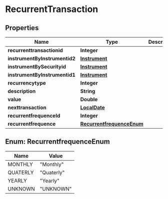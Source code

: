 
# RecurrentTransaction

## Properties
Name | Type | Description | Notes
------------ | ------------- | ------------- | -------------
**recurrenttransactionid** | **Integer** |  | 
**instrumentByInstrumentid2** | [**Instrument**](Instrument.md) |  | 
**instrumentBySecurityid** | [**Instrument**](Instrument.md) |  | 
**instrumentByInstrumentid1** | [**Instrument**](Instrument.md) |  | 
**recurrencytype** | **Integer** |  | 
**description** | **String** |  | 
**value** | **Double** |  | 
**nexttransaction** | [**LocalDate**](LocalDate.md) |  | 
**recurrentfrequenceId** | **Integer** |  | 
**recurrentfrequence** | [**RecurrentfrequenceEnum**](#RecurrentfrequenceEnum) |  | 


<a name="RecurrentfrequenceEnum"></a>
## Enum: RecurrentfrequenceEnum
Name | Value
---- | -----
MONTHLY | &quot;Monthly&quot;
QUATERLY | &quot;Quaterly&quot;
YEARLY | &quot;Yearly&quot;
UNKNOWN | &quot;UNKNOWN&quot;



